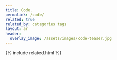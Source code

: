 ```yaml
---
title: Code.
permalink: /code/
related: true
related_by: categories tags
layout: ar
header:
  overlay_image: /assets/images/code-teaser.jpg
---
```


{% include related.html %}

